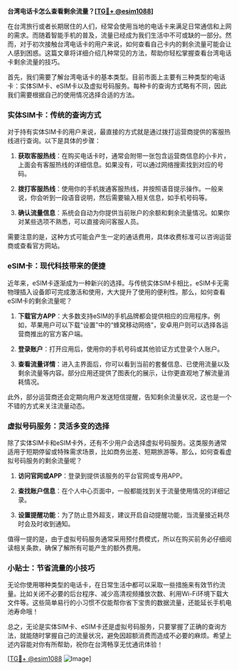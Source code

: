 **台湾电话卡怎么查看剩余流量？[[TG💪+ @esim1088](https://t.me/s/esim1088)]**

在台湾旅行或者长期居住的人们，经常会使用当地的电话卡来满足日常通信和上网的需求。而随着智能手机的普及，流量已经成为我们生活中不可或缺的一部分。然而，对于初次接触台湾电话卡的用户来说，如何查看自己卡内的剩余流量可能会让人感到困惑。这篇文章将详细介绍几种常见的方法，帮助你轻松掌握查看台湾电话卡剩余流量的技巧。

首先，我们需要了解台湾电话卡的基本类型。目前市面上主要有三种类型的电话卡：实体SIM卡、eSIM卡以及虚拟号码服务。每种卡的查询方式略有不同，因此我们需要根据自己的使用情况选择合适的方法。

### 实体SIM卡：传统的查询方式

对于持有实体SIM卡的用户来说，最直接的方式就是通过拨打运营商提供的客服热线进行查询。以下是具体的步骤：

1. **获取客服热线**：在购买电话卡时，通常会附带一张包含运营商信息的小卡片，上面会有客服热线的详细信息。如果没有，可以通过网络搜索找到对应的号码。
   
2. **拨打客服热线**：使用你的手机拨通客服热线，并按照语音提示操作。一般来说，你会听到一段语音说明，然后需要输入相关信息，如手机号码等。

3. **确认流量信息**：系统会自动为你提供当前账户的余额和剩余流量情况。如果你对某些选项不熟悉，可以直接询问客服人员。

需要注意的是，这种方式可能会产生一定的通话费用，具体收费标准可以咨询运营商或查看官方网站。

### eSIM卡：现代科技带来的便捷

近年来，eSIM卡逐渐成为一种新兴的选择。与传统实体SIM卡相比，eSIM卡无需物理插入设备即可完成激活和使用，大大提升了使用的便利性。那么，如何查看eSIM卡的剩余流量呢？

1. **下载官方APP**：大多数支持eSIM的手机品牌都会提供相应的应用程序。例如，苹果用户可以下载“设置”中的“蜂窝移动网络”，安卓用户则可以选择各运营商推出的官方客户端。

2. **登录账户**：打开应用后，使用你的手机号码或其他验证方式登录个人账户。

3. **查看流量详情**：进入主界面后，你可以看到当前的套餐信息、已使用流量以及剩余流量等内容。部分应用还提供了图表化的展示，让你更直观地了解流量消耗情况。

此外，部分运营商还会定期向用户发送短信提醒，告知剩余流量状况，这也是一个不错的方式来关注流量动态。

### 虚拟号码服务：灵活多变的选择

除了实体SIM卡和eSIM卡外，还有不少用户会选择虚拟号码服务。这类服务通常适用于短期停留或特殊需求场景，比如商务出差、短期旅游等。那么，如何查看虚拟号码服务的剩余流量呢？

1. **访问官网或APP**：登录到提供该服务的平台官网或专用APP。

2. **查找账户信息**：在个人中心页面中，一般都能找到关于流量使用情况的详细记录。

3. **设置提醒功能**：为了防止意外超支，建议开启自动提醒功能，当流量接近耗尽时会及时收到通知。

值得一提的是，由于虚拟号码服务通常采用预付费模式，所以在购买前务必仔细阅读相关条款，确保了解所有可能产生的额外费用。

### 小贴士：节省流量的小技巧

无论你使用哪种类型的电话卡，在日常生活中都可以采取一些措施来有效节约流量。比如关闭不必要的后台程序、减少高清视频播放次数、利用Wi-Fi环境下载大文件等。这些简单易行的小习惯不仅能帮你省下宝贵的数据流量，还能延长手机电池寿命哦！

总之，无论是实体SIM卡、eSIM卡还是虚拟号码服务，只要掌握了正确的查询方法，就能随时掌握自己的流量状况，避免因超额消费而造成不必要的麻烦。希望上述内容能对你有所帮助，祝你在台湾畅享无忧通讯体验！

[[TG💪+ @esim1088](https://t.me/s/esim1088) ![Image](https://i.postimg.cc/4NQfJmqS/Snipaste-2025-05-13-00-14-12.png)]
